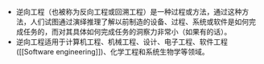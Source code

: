 - 逆向工程（也被称为反向工程或回溯工程）是一种过程或方法，通过这种方法，人们试图通过演绎推理了解以前制造的设备、过程、系统或软件是如何完成任务的，而对其具体如何完成任务的洞察力非常小（如果有的话）。
- 逆向工程适用于计算机工程、机械工程、设计、电子工程、软件工程([[Software engineering]])、化学工程和系统生物学等领域。